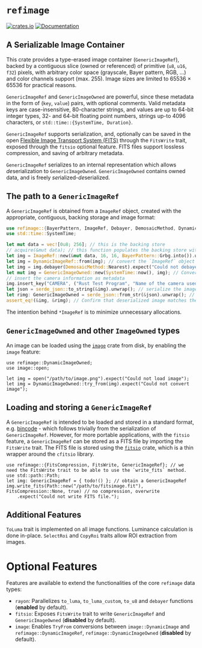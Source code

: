 # `refimage`
[![crates.io](https://img.shields.io/crates/v/refimage)](https://crates.io/crates/refimage)
[![Documentation](https://docs.rs/refimage/badge.svg)](https://docs.rs/refimage)

## A Serializable Image Container

This crate provides a type-erased image container (`GenericImageRef`), backed by a contiguous slice (owned or referenced) of primitive (`u8`, `u16`, `f32`) pixels, with arbitrary color space (grayscale, Bayer pattern, RGB, ...) and color channels support (max. 255).
Image sizes are limited to 65536 &times; 65536 for practical reasons.

`GenericImageRef` and `GenericImageOwned` are powerful, since these metadata in the form of (`key`, `value`) pairs, with optional comments. Valid metadata keys are case-insensitive, 80-character strings, and values are up to 64-bit integer types, 32- and 64-bit floating point numbers, strings up-to 4096 characters, or `std::time::{SystemTime, Duration}`.

`GenericImageRef` supports serialization, and, optionally can be saved in the open [Flexible Image Transport System (FITS)](https://fits.gsfc.nasa.gov/fits_standard.html) through the `FitsWrite` trait, exposed through the `fitsio` optional feature.
FITS files support lossless compression, and saving of arbitrary metadata.

`GenericImageRef` serializes to an internal representation which allows <i>de</i>serialization to `GenericImageOwned`.
`GenericImageOwned` contains owned data, and is freely <i>ser</i>ialized-<i>de</i>serialized. 

## The path to a `GenericImageRef`

A `GenericImageRef` is obtained from a `ImageRef` object, created with the
appropriate, contiguous, backing storage and image format:
```rust
use refimage::{BayerPattern, ImageRef, Debayer, DemosaicMethod, DynamicImageRef, GenericImageRef, GenericImageOwned};
use std::time::SystemTime;

let mut data = vec![0u8; 256]; // this is the backing store
// acquire(&mut data); // this function populates the backing store with the image pixels
let img = ImageRef::new(&mut data, 16, 16, BayerPattern::Grbg.into()).unwrap(); // Create a 4x4 image backed by the vector
let img = DynamicImageRef::from(img); // convert the `ImageRef` object to `DynamicImageRef`
let img = img.debayer(DemosaicMethod::Nearest).expect("Could not debayer"); // debayer the image using nearest neighbor method
let mut img = GenericImageOwned::new(SystemTime::now(), img); // Convert to a GenericImageRef
// insert the camera information as metadata
img.insert_key("CAMERA", ("Rust Test Program", "Name of the camera used to capture the image"));
let json = serde_json::to_string(&img).unwrap(); // serialize the image to JSON
let rimg: GenericImageOwned = serde_json::from_str(&json).unwrap(); // deserialize to GenericImageOwned
assert_eq!(&img, &rimg); // Confirm that deserialized image matches the original
```
The intention behind `*ImageRef` is to minimize unnecessary allocations.

## `GenericImageOwned` and other `ImageOwned` types
An image can be loaded using the [`image`](https://crates.io/crates/image) crate from disk, by enabling the `image` feature:
```rust,no_run
use refimage::DynamicImageOwned;
use image::open;

let img = open("/path/to/image.png").expect("Could not load image");
let img = DynamicImageOwned::try_from(img).expect("Could not convert image");
```

## Loading and storing a `GenericImageRef`
A `GenericImageRef` is intended to be loaded and stored in a standard format, e.g. [bincode](https://crates.io/crates/bincode) - which follows trivially from the serialization of `GenericImageRef`. However, for more portable applications, with the `fitsio` feature, a `GenericImageRef` can be stored as a FITS file by importing the `FitsWrite` trait. 
The FITS file is stored using the [`fitsio`](https://crates.io/crates/fitsio) crate, which is a thin wrapper around the `cfitsio` library.
```rust,no_run
use refimage::{FitsCompression, FitsWrite, GenericImageRef}; // we need the FitsWrite trait to be able to use the `write_fits` method.
use std::path::Path;
let img: GenericImageRef = { todo!() }; // obtain a GenericImageRef
img.write_fits(Path::new("/path/to/fitsimage.fit"), FitsCompression::None, true) // no compression, overwrite
    .expect("Could not write FITS file.");
```

## Additional Features
`ToLuma` trait is implemented on all image functions.
Luminance calculation is done in-place.
`SelectRoi` and `CopyRoi` traits allow ROI extraction from images.

# Optional Features
Features are available to extend the functionalities of the core `refimage` data types:
- `rayon`: Parallelizes `to_luma`, `to_luma_custom`, `to_u8` and `debayer` functions (<b>enabled</b> by default).
- `fitsio`: Exposes `FitsWrite` trait to write `GenericImageRef` and `GenericImageOwned` (<b>disabled</b> by default).
- `image`: Enables `TryFrom` conversions between `image::DynamicImage` and `refimage::DynamicImageRef`, `refimage::DynamicImageOwned` (<b>disabled</b> by default).
